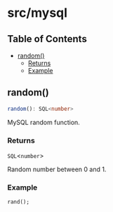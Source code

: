 # src/mysql

<a id="random" name="random"></a>

## Table of Contents

- [random()](#random)
  - [Returns](#returns)
  - [Example](#example)

## random()

```ts
random(): SQL<number>
```

MySQL random function.

### Returns

`SQL`<`number`>

Random number between 0 and 1.

### Example

```sql
rand();
```
